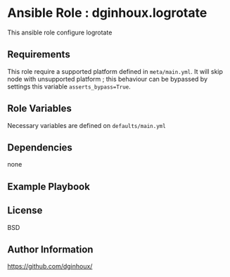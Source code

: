 Ansible Role : dginhoux.logrotate
=========

This ansible role configure logrotate


Requirements
------------

This role require a supported platform defined in `meta/main.yml`.
It will skip node with unsupported platform ; this behaviour can be bypassed by settings this variable `asserts_bypass=True`.


Role Variables
--------------

Necessary variables are defined on `defaults/main.yml`


Dependencies
------------

none


Example Playbook
----------------



License
-------

BSD


Author Information
------------------

https://github.com/dginhoux/
